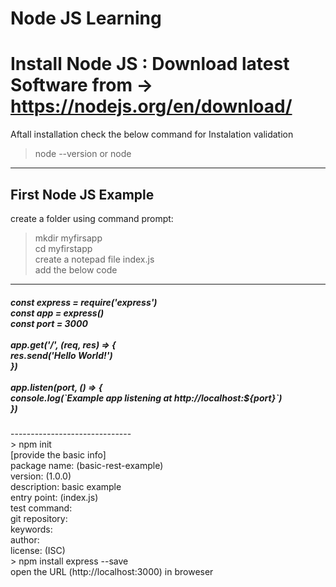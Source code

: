 # Node JS Learning

Install Node JS : Download latest Software from -> https://nodejs.org/en/download/
=====================
Aftall installation check the below command for Instalation validation
>node --version
or
>node
------------------------
First Node JS Example
-----
create a folder using command prompt:  <br>
> mkdir myfirsapp <br>
> cd myfirstapp <br>
> create a notepad file index.js <br>
  add the below code  <br>
  ------------------------------------
  <h5>
  const express = require('express') <br>
  const app = express() <br>
  const port = 3000 <br>
<br>
  app.get('/', (req, res) => { <br>
    res.send('Hello World!') <br>
  }) <br>
<br>
  app.listen(port, () => { <br>
    console.log(`Example app listening at http://localhost:${port}`) <br>
  }) <br>
  </h5>
  ------------------------------ <br>
  <h7>
> npm init <br>
[provide the basic info] <br>
package name: (basic-rest-example) <br>
version: (1.0.0)  <br>
description: basic example <br>
entry point: (index.js)  <br>
test command:  <br>
git repository: <br>
keywords: <br>
author: <br>
license: (ISC) <br>
> npm install express --save<br>
open the URL (http://localhost:3000) in broweser<br>
  </h7>


